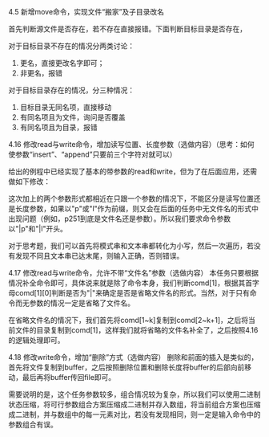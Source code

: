 4.5 新增move命令，实现文件“搬家”及子目录改名

首先判断源文件是否存在，若不存在直接报错。下面判断目标目录是否存在，

对于目标目录不存在的情况分两类讨论：
1. 更名，直接更改名字即可；
2. 非更名，报错

对于目标目录存在的情况，分三种情况：

1. 目标目录无同名项，直接移动
2. 有同名项且为文件，询问是否覆盖
3. 有同名项且为目录，报错

4.16 修改read与write命令，增加读写位置、长度参数（选做内容）（思考：如何使参数“insert”、“append”只要前三个字符对就可以）

给出的例程中已经实现了基本的带参数的read和write，但为了在后面应用，还需做如下修改：

这次加上的两个参数形式都相近在只跟一个参数的情况下，不能区分是读写位置还是长度参数，如果以"p"或"l"作为前缀，则又会在后面的任务中无文件名的形式中出现问题（例如，p251到底是文件名还是参数）。所以我们要求命令参数以"|p"和"|l"开头。

对于思考题，我们可以首先将模式串和文本串都转化为小写，然后一次遍历，若没有发现不同且文本串已达末尾，则输入正确，否则错误。

4.17 修改read与write命令，允许不带“文件名”参数（选做内容）
本任务只要根据情况补全命令即可，具体说来就是除了命令本身，我们判断comd[1]，根据其首字母comd[1][0]判断是否为"|"来确定是否是省略文件名的形式。当然，对于只有命令而无参数的情况一定是省略了文件名。

在省略文件名的情况下，我们首先将comd[1~k]复制到comd[2~k+1]，之后将当前文件的目录复制到comd[1]，这样我们就将省略的文件名补全了，之后按照4.16的逻辑处理即可。

4.18 修改write命令，增加“删除”方式（选做内容）
删除和前面的插入是类似的，首先将文件复制到buffer，之后按照删除位置和删除长度将buffer的后部向前移动，最后再将buffer传回file即可。

需要说明的是，这个任务参数较多，组合情况较为复杂，所以我们可以使用二进制状态压缩，将可行参数组合方案压缩成二进制并存入数组，将当前组合方案也压缩成二进制，并与数组中的每一元素对比，若没有发现相同，则一定是输入命令中的参数组合有误。